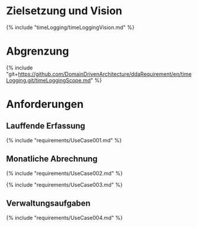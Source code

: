 
# Zielsetzung und Vision
{% include "timeLogging/timeLoggingVision.md" %}


# Abgrenzung
{% include "git+https://github.com/DomainDrivenArchitecture/ddaRequirement/en/timeLogging.git/timeLoggingScope.md" %}


# Anforderungen

## Lauffende Erfassung
{% include "requirements/UseCase001.md" %}


## Monatliche Abrechnung
{% include "requirements/UseCase002.md" %}

{% include "requirements/UseCase003.md" %}


## Verwaltungsaufgaben
{% include "requirements/UseCase004.md" %}
